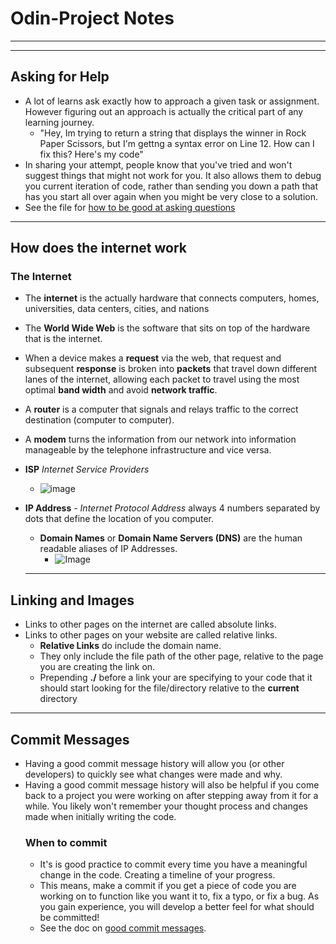 # Odin-Project Notes
<hr/>
<hr/>

## Asking for Help
- A lot of learns ask exactly how to approach a given task or assignment. However figuring out an approach is actually the critical part of any learning journey.
    - "Hey, Im trying to return a string that displays the winner in Rock Paper Scissors, but I'm gettng a syntax error on Line 12. How can I fix this? Here's my code"
- In sharing your attempt, people know that you've tried and won't suggest things that might not work for you. It also allows them to debug you current iteration of code, rather than sending you down a path that has you start all over again when you might be very close to a solution.
- See the file for [how to be good at asking questions](./asking-for-help/How-To-Be-Good-At-Asking-Questions.md)

<hr/>

## How does the internet work

### The Internet
- The **internet** is the actually hardware that connects computers, homes, universities, data centers, cities, and nations
- The **World Wide Web** is the software that sits on top of the hardware that is the internet. 
- When a device makes a **request** via the web, that request and subsequent **response** is broken into **packets** that travel down different lanes of the internet, allowing each packet to travel using the most optimal **band width** and avoid **network traffic**.
- A **router** is a computer that signals and relays traffic to the correct destination (computer to computer).
- A **modem** turns the information from our network into information manageable by the telephone infrastructure and vice versa.
- **ISP** *Internet Service Providers* 
  - ![image](https://developer.mozilla.org/en-US/docs/Learn/Common_questions/How_does_the_Internet_work/internet-schema-7.png)
- **IP Address** - *Internet Protocol Address* always 4 numbers separated by dots that define the location of you computer.
  - **Domain Names** or **Domain Name Servers (DNS)** are the human readable aliases of IP Addresses. 
    - ![Image](https://developer.mozilla.org/en-US/docs/Learn/Common_questions/How_does_the_Internet_work/dns-ip.png)
  
  <hr/>

## Linking and Images
- Links to other pages on the internet are called absolute links.
- Links to other pages on your website are called relative links.
  - **Relative Links** do include the domain name.
  - They only include the file path of the other page, relative to the page you are creating the link on. 
  - Prepending **./** before a link your are specifying to your code that it should start looking for the file/directory relative to the **current** directory

<hr>

## Commit Messages
- Having a good commit message history will allow you (or other developers) to quickly see what changes were made and why.
- Having a good commit message history will also be helpful if you come back to a project you were working on after stepping away from it for a while. You likely won't remember your thought process and changes made when initially writing the code. 
  ### When to commit
  - It's is good practice to commit every time you have a meaningful change in the code. Creating a timeline of your progress.
  - This means, make a commit if you get a piece of code you are working on to function like you want it to, fix a typo, or fix a bug. As you gain experience, you will develop a better feel for what should be committed!
  - See the doc on [good commit messages](./commitMessages/commitMessages.md).

  